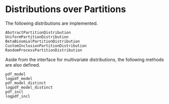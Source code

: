 # Distributions over Partitions

The following distributions are implemented.
```@docs
AbstractPartitionDistribution
UniformPartitionDistribution
BetaBinomialPartitionDistribution
CustomInclusionPartitionDistribution
RandomProcessPartitionDistribution
```

Aside from the interface for multivariate distributions, the following methods are also defined.
```@docs
pdf_model
logpdf_model
pdf_model_distinct
logpdf_model_distinct
pdf_incl
logpdf_incl
```